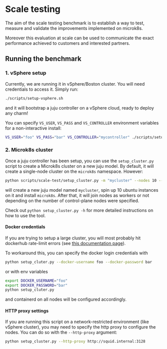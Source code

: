 # Scale testing
The aim of the scale testing benchmark is to establish a way to test, measure and validate the improvements implemented on microk8s.

Moreover this evaluation at scale can be used to communicate the exact performance achieved to customers and interested partners.

## Running the benchmark

### 1. vSphere setup
Currently, we are running it in vSphere/Boston cluster. You will need credentials to access it. Simply run:

```bash
./scripts/setup-vsphere.sh
```

and it will bootstrap a juju controller on a vSphere cloud, ready to deploy any charm!

You can specify `VS_USER`, `VS_PASS` and `VS_CONTROLLER` environment variables for a non-interactive install:

```bash
VS_USER="foo" VS_PASS="bar" VS_CONTROLLER="mycontroller" ./scripts/setup-vsphere.sh 
```

### 2. Microk8s cluster
Once a juju controller has been setup, you can use the `setup_cluster.py` script to create a Microk8s cluster on a new juju model. By default, it will create a single-node cluster on the `microk8s` namespace. However:

```bash
python scripts/scale-test/setup_cluster.py -m "mycluster" --nodes 10 --control-plane 3
```

will create a new juju model named `mycluster`, spin up 10 ubuntu instances on it and install `microk8s`. After that, it will join nodes as workers or not depending on the number of control-plane nodes were specified.

Check out `python setup_cluster.py -h` for more detailed instructions on how to use the tool.

#### Docker credentials
If you are trying to setup a large cluster, you will most probably hit dockerhub rate-limit errors (see [this documentation page](https://microk8s.io/docs/dockerhub-limits)).

To workaround this, you can specify the docker login credentials with

```bash
python setup_cluter.py --docker-username foo --docker-password bar
```

or with env variables

```bash
export DOCKER_USERNAME="foo"
export DOCKER_PASSWORD="bar"
python setup_cluter.py
```

and containerd on all nodes will be configured accordingly.

#### HTTP proxy settings
If you are running this script on a network-restricted environment (like vSphere cluster), you may need to specify the http proxy to configure the nodes. You can do so with the `--http-proxy` argument:

```bash
python setup_cluster.py --http-proxy http://squid.internal:3128
```